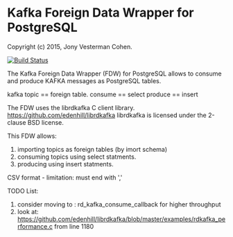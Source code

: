 # Kafka Foreign Data Wrapper for PostgreSQL
Copyright (c) 2015, Jony Vesterman Cohen.

[![Build Status](https://travis-ci.org/cohenjo/kafka_fdw.svg?branch=master)](https://travis-ci.org/cohenjo/kafka_fdw)

The Kafka Foreign Data Wrapper (FDW) for PostgreSQL allows to consume and produce KAFKA messages as PostgreSQL tables.

kafka topic == foreign table.
consume == select
produce == insert

The FDW uses the librdkafka C client library.
https://github.com/edenhill/librdkafka
librdkafka is licensed under the 2-clause BSD license.

This FDW allows:
1. importing topics as foreign tables (by imort schema)
2. consuming topics using select statments.
3. producing  using insert statments.


CSV format - limitation: must end with ','

TODO List:
  1. consider moving to : rd_kafka_consume_callback for higher throughput
  2. look at: https://github.com/edenhill/librdkafka/blob/master/examples/rdkafka_performance.c from line 1180
